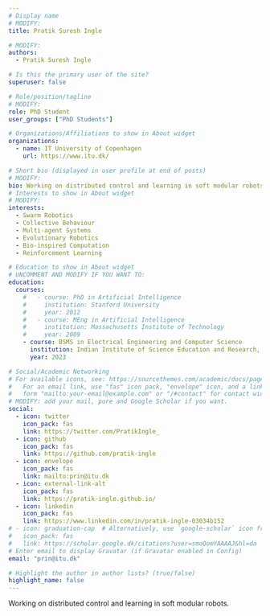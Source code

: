 ```yaml
---
# Display name
# MODIFY:
title: Pratik Suresh Ingle

# MODIFY:
authors:
  - Pratik Suresh Ingle

# Is this the primary user of the site?
superuser: false

# Role/position/tagline
# MODIFY:
role: PhD Student
user_groups: ["PhD Students"]

# Organizations/Affiliations to show in About widget
organizations:
  - name: IT University of Copenhagen
    url: https://www.itu.dk/

# Short bio (displayed in user profile at end of posts)
# MODIFY:
bio: Working on distributed control and learning in soft modular robots.
# Interests to show in About widget
# MODIFY:
interests:
  - Swarm Robotics
  - Collective Behaviour
  - Multi-agent Systems
  - Evolutionary Robotics
  - Bio-inspired Computation
  - Reinforcement Learning

# Education to show in About widget
# UNCOMMENT AND MODIFY IF YOU WANT TO:
education:
  courses:
    #   - course: PhD in Artificial Intelligence
    #     institution: Stanford University
    #     year: 2012
    #   - course: MEng in Artificial Intelligence
    #     institution: Massachusetts Institute of Technology
    #     year: 2009
    - course: BSMS in Electrical Engineering and Computer Science
      institution: Indian Institute of Science Education and Research, Bhopal
      year: 2023

# Social/Academic Networking
# For available icons, see: https://sourcethemes.com/academic/docs/page-builder/#icons
#   For an email link, use "fas" icon pack, "envelope" icon, and a link in the
#   form "mailto:your-email@example.com" or "/#contact" for contact widget.
# MODIFY: add your mail, pure and Google Scholar if you want.
social:
  - icon: twitter
    icon_pack: fas
    link: https://twitter.com/PratikIngle_
  - icon: github
    icon_pack: fas
    link: https://github.com/pratik-ingle
  - icon: envelope
    icon_pack: fas
    link: mailto:prin@itu.dk
  - icon: external-link-alt
    icon_pack: fas
    link: https://pratik-ingle.github.io/
  - icon: linkedin
    icon_pack: fas
    link: https://www.linkedin.com/in/pratik-ingle-03034b152
# - icon: graduation-cap  # Alternatively, use `google-scholar` icon from `ai` icon pack
#   icon_pack: fas
#   link: https://scholar.google.dk/citations?user=smoQomYAAAAJ&hl=da
# Enter email to display Gravatar (if Gravatar enabled in Config)
email: "prin@itu.dk"

# Highlight the author in author lists? (true/false)
highlight_name: false
---
```


Working on distributed control and learning in soft modular robots.

